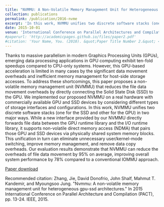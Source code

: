 ```yaml
---
title: "NVMMU: A Non-Volatile Memory Management Unit for Heterogeneous GPU-SSD Architectures"
collection: publications
permalink: /publication/2016-nvme
excerpt: 'In this work, NVMMU unifies two discrete software stacks (one for the SSD and other for the GPU) in two major ways. While a new interface provided by our NVMMU directly forwards file data between the GPU runtime library and the I/O runtime library, it supports non-volatile direct memory access (NDMA) that pairs those GPU and SSD devices via physically shared system memory blocks. This unification in turn can eliminate unnecessary user/kernel-mode switching, improve memory management, and remove data copy overheads…'
date: 2015-10-01
venue: 'International Conference on Parallel Architectures and Compilation Techniques (PACT)'
#paperurl: 'http://academicpages.github.io/files/paper2.pdf'
#citation: 'Your Name, You. (2010). &quot;Paper Title Number 2.&quot; <i>Journal 1</i>. 1(2).'
---
```

Thanks to massive parallelism in modern Graphics Processing Units (GPUs), emerging data processing applications in GPU computing exhibit ten-fold speedups compared to CPU-only systems. However, this GPU-based acceleration is limited in many cases by the significant data movement overheads and inefficient memory management for host-side storage accesses. To address these shortcomings, this paper proposes a non-volatile memory management unit (NVMMU) that reduces the file data movement overheads by directly connecting the Solid State Disk (SSD) to the GPU. We implemented our proposed NVMMU on a real hardware with commercially available GPU and SSD devices by considering different types of storage interfaces and configurations. In this work, NVMMU unifies two discrete software stacks (one for the SSD and other for the GPU) in two major ways. While a new interface provided by our NVMMU directly forwards file data between the GPU runtime library and the I/O runtime library, it supports non-volatile direct memory access (NDMA) that pairs those GPU and SSD devices via physically shared system memory blocks. This unification in turn can eliminate unnecessary user/kernel-mode switching, improve memory management, and remove data copy overheads. Our evaluation results demonstrate that NVMMU can reduce the overheads of file data movement by 95% on average, improving overall system performance by 78% compared to a conventional IOMMU approach.

[Paper download](http://camelab.org/uploads/Main/nvmmu-jung.pdf)

Recommended citation: Zhang, Jie, David Donofrio, John Shalf, Mahmut T. Kandemir, and Myoungsoo Jung. "Nvmmu: A non-volatile memory management unit for heterogeneous gpu-ssd architectures." In 2015 International Conference on Parallel Architecture and Compilation (PACT), pp. 13-24. IEEE, 2015.